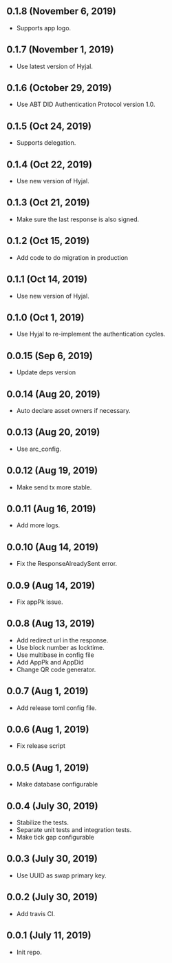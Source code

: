 ## 0.1.8 (November 6, 2019)
  - Supports app logo.

## 0.1.7 (November 1, 2019)
  - Use latest version of Hyjal.

## 0.1.6 (October 29, 2019)
  - Use ABT DID Authentication Protocol version 1.0.

## 0.1.5 (Oct 24, 2019)
  - Supports delegation.

## 0.1.4 (Oct 22, 2019)
  - Use new version of Hyjal.

## 0.1.3 (Oct 21, 2019)
  - Make sure the last response is also signed.

## 0.1.2 (Oct 15, 2019)
  - Add code to do migration in production
  
## 0.1.1 (Oct 14, 2019)
  - Use new version of Hyjal.

## 0.1.0 (Oct 1, 2019)
  - Use Hyjal to re-implement the authentication cycles.

## 0.0.15 (Sep 6, 2019)
  - Update deps version
  
## 0.0.14 (Aug 20, 2019)
  - Auto declare asset owners if necessary.
  
## 0.0.13 (Aug 20, 2019)
  - Use arc_config.

## 0.0.12 (Aug 19, 2019)
  - Make send tx more stable.
  
## 0.0.11 (Aug 16, 2019)
  - Add more logs.

## 0.0.10 (Aug 14, 2019)
  - Fix the ResponseAlreadySent error.

## 0.0.9 (Aug 14, 2019)
  - Fix appPk issue.

## 0.0.8 (Aug 13, 2019)
  - Add redirect url in the response.
  - Use block number as locktime.
  - Use multibase in config file
  - Add AppPk and AppDid
  - Change QR code generator.

## 0.0.7 (Aug 1, 2019)
  - Add release toml config file.

## 0.0.6 (Aug 1, 2019)
  - Fix release script
  
## 0.0.5 (Aug 1, 2019)
  - Make database configurable

## 0.0.4 (July 30, 2019)
  - Stabilize the tests.
  - Separate unit tests and integration tests.
  - Make tick gap configurable
  
## 0.0.3 (July 30, 2019)
  - Use UUID as swap primary key.

## 0.0.2 (July 30, 2019)
  - Add travis CI.

## 0.0.1 (July 11, 2019)
  - Init repo.